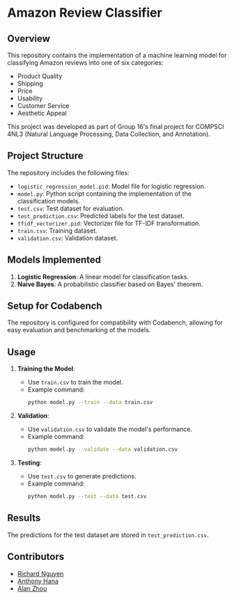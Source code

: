 # Amazon Review Classifier

## Overview
This repository contains the implementation of a machine learning model for classifying Amazon reviews into one of six categories:
- Product Quality
- Shipping
- Price
- Usability
- Customer Service
- Aesthetic Appeal

This project was developed as part of Group 16's final project for COMPSCI 4NL3 (Natural Language Processing, Data Collection, and Annotation).

## Project Structure
The repository includes the following files:
- `logistic_regression_model.pid`: Model file for logistic regression.
- `model.py`: Python script containing the implementation of the classification models.
- `test.csv`: Test dataset for evaluation.
- `test_prediction.csv`: Predicted labels for the test dataset.
- `tfidf_vectorizer.pid`: Vectorizer file for TF-IDF transformation.
- `train.csv`: Training dataset.
- `validation.csv`: Validation dataset.

## Models Implemented
1. **Logistic Regression**: A linear model for classification tasks.
2. **Naive Bayes**: A probabilistic classifier based on Bayes' theorem.

## Setup for Codabench
The repository is configured for compatibility with Codabench, allowing for easy evaluation and benchmarking of the models.

## Usage
1. **Training the Model**:
   - Use `train.csv` to train the model.
   - Example command:
     ```bash
     python model.py --train --data train.csv
     ```

2. **Validation**:
   - Use `validation.csv` to validate the model's performance.
   - Example command:
     ```bash
     python model.py --validate --data validation.csv
     ```

3. **Testing**:
   - Use `test.csv` to generate predictions.
   - Example command:
     ```bash
     python model.py --test --data test.csv
     ```

## Results
The predictions for the test dataset are stored in `test_prediction.csv`.

## Contributors
- [Richard Nguyen](https://github.com/richnguyenn)
- [Anthony Hana](https://github.com/anthonyhana04)
- [Alan Zhou](https://github.com/azowmann)
